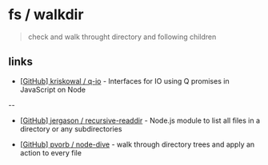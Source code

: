 # fs / walkdir

> check and walk throught directory and following children

## links 

* [[GitHub] kriskowal / q-io](https://github.com/kriskowal/q-io) - Interfaces for IO using Q promises in JavaScript on Node

--

* [[GitHub] jergason / recursive-readdir](https://github.com/jergason/recursive-readdir) - Node.js module to list all files in a directory or any subdirectories

* [[GitHub] pvorb / node-dive](https://github.com/pvorb/node-dive) - walk through directory trees and apply an action to every file
